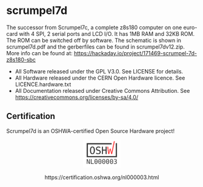 # scrumpel7d
The successor from Scrumpel7c, a complete z8s180 computer on one euro-card with 4 SPI, 2 serial ports and LCD I/O.
It has 1MB RAM and 32KB ROM. The ROM can be switched off by software. 
The schematic is shown in scrumpel7d.pdf and the gerberfiles can be found in scrumpel7dv12.zip.
More info can be found at: https://hackaday.io/project/171469-scrumpel-7d-z8s180-sbc

* All Software released under the GPL V3.0. See LICENSE for details.
* All Hardware released under the CERN Open Hardware licence. See LICENCE.hardware.txt
* All Documentation released under Creative Commons Attribution. See https://creativecommons.org/licenses/by-sa/4.0/

## Certification
Scrumpel7d is an OSHWA-certified Open Source Hardware project!
<p align='center'>
<img alt='OSHWA Certified' src=OSHW_mark_NL000003.png?raw=true' title='OSHWA Certification NL000003' width='20%'>
</p>
<p align='center'>
https://certification.oshwa.org/nl000003.html
</p>
